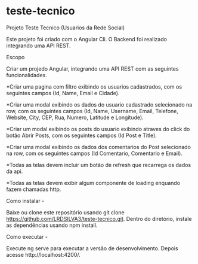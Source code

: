 # teste-tecnico

Projeto Teste Tecnico (Usuarios da Rede Social)

Este projeto foi criado com o Angular Cli.
O Backend foi realizado integrando uma API REST.


Escopo 

Criar um projedo Angular, integrando uma API REST com as seguintes funcionalidades.

*Criar uma pagina com filtro exibindo os usuarios cadastrados, com os seguintes campos (Id, Name, Email e Cidade).

*Criar uma modal exibindo os dados do usuario cadastrado selecionado na row, com os seguintes campos (Id, Name, Username, 
Email, Telefone, Website, City, CEP, Rua, Numero, Latitude e Longitude).

*Criar um modal exibindo os posts do usuario exibindo atraves do click do botão Abrir Posts, com os seguintes campos (Id Post e Title).

*Criar uma modal exibindo os dados dos comentarios do Post selecionado na row, com os seguintes campos (Id Comentario, Comentario e Email).

*Todas as telas devem incluir um botão de refresh que recarrega os dados da api.

*Todas as telas devem exibir algum componente de loading enquando fazem chamadas http.


Como instalar - 

Baixe ou clone este repositório usando git clone https://github.com/LRDSILVA3/teste-tecnico.git.
Dentro do diretório, instale as dependências usando npm install.


Como executar - 

Execute ng serve para executar a versão de desenvolvimento. Depois acesse http://localhost:4200/.
